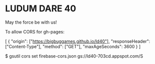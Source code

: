 LUDUM DARE 40
=============

May the force be with us!

To allow CORS for gh-pages:

[
    {
      "origin": ["https://bigbuggames.github.io/ld40"],
      "responseHeader": ["Content-Type"],
      "method": ["GET"],
      "maxAgeSeconds": 3600
    }
]

$ gsutil cors set firebase-cors.json gs://ld40-703cd.appspot.com/S
